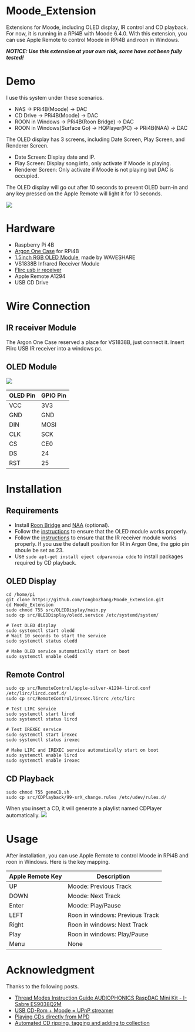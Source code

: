 # Moode_Extension
Extensions for Moode, including OLED display, IR control and CD playback.
For now, it is running in a RPi4B with Moode 6.4.0.
With this extension, you can use Apple Remote to control Moode in RPi4B and roon in Windows.

***NOTICE: Use this extension at your own risk, some have not been fully tested!***

# Demo
I use this system under these scenarios.

- NAS -> PRi4B(Moode) -> DAC
- CD Drive -> PRi4B(Moode) -> DAC
- ROON in Windows -> PRi4B(Roon Bridge) -> DAC
- ROON in Windows(Surface Go) -> HQPlayer(PC) -> PRi4B(NAA) -> DAC

The OLED display has 3 screens, including Date Screen, Play Screen, and Renderer Screen.
- Date Screen: Display date and IP.
- Play Screen: Display song info, only activate if Moode is playing.
- Renderer Screen: Only activate if Moode is not playing but DAC is occupied.

The OLED display will go out after 10 seconds to prevent OLED burn-in and any key pressed on the Apple Remote will light it for 10 seconds.

![](./doc/Demo.jpg)

# Hardware
- Raspberry Pi 4B
- [Argon One Case](https://www.argon40.com/catalog/product/view/id/52/s/argon-one-raspberry-pi-4-case) for RPi4B
- [1.5inch RGB OLED Module](http://www.waveshare.net/wiki/1.5inch_RGB_OLED_Module), made by WAVESHARE
- VS1838B Infrared Receiver Module
- [Flirc usb ir receiver](https://flirc.tv/support/flirc-usb)
- Apple Remote A1294
- USB CD Drive

# Wire Connection

## IR receiver Module
The Argon One Case reserved a place for VS1838B, just connect it.
Insert Flirc USB IR receiver into a windows pc.

## OLED Module
![](./doc/OLED.jpg)


|OLED Pin|GPIO Pin|
|-|-|
|VCC|3V3|
|GND|GND|
|DIN|MOSI|
|CLK|SCK|
|CS|CE0|
|DS|24|
|RST|25|

# Installation
## Requirements
- Install [Roon Bridge](http://kb.roonlabs.com/LinuxInstall) and [NAA](https://www.signalyst.eu/bins/naa/images/) (optional).
- Follow the [instructions](http://www.waveshare.net/wiki/1.5inch_RGB_OLED_Module) to ensure that the OLED module works properly.
- Follow the [instructions](https://stackoverflow.com/questions/57437261/setup-ir-remote-control-using-lirc-for-the-raspberry-pi-rpi) to ensure that the IR receiver module works properly. If you use the default position for IR in Argon One, the gpio pin shoule be set as 23.
- Use `sudo apt-get install eject cdparanoia cdde` to install packages required by CD playback.

## OLED Display
```
cd /home/pi
git clone https://github.com/TongboZhang/Moode_Extension.git
cd Moode_Extension
sudo chmod 755 src/OLEDDisplay/main.py
sudo cp src/OLEDDisplay/oledd.service /etc/systemd/system/

# Test OLED display
sudo systemctl start oledd
# Wait 10 seconds to start the service
sudo systemctl status oledd

# Make OLED service automatically start on boot
sudo systemctl enable oledd
```

## Remote Control
```
sudo cp src/RemoteControl/apple-silver-A1294-lircd.conf /etc/lirc/lircd.conf.d/
sudo cp src/RemoteControl/irexec.lircrc /etc/lirc

# Test LIRC service
sudo systemctl start lircd
sudo systemctl status lircd

# Test IREXEC service
sudo systemctl start irexec
sudo systemctl status irexec

# Make LIRC and IREXEC service automatically start on boot
sudo systemctl enable lircd
sudo systemctl enable irexec
```

## CD Playback

```
sudo chmod 755 geneCD.sh
sudo cp src/CDPlayback/99-srX_change.rules /etc/udev/rules.d/
```

When you insert a CD, it will generate a playlist named CDPlayer automatically.
![](./doc/CDPlayer.jpg)

# Usage
After installation, you can use Apple Remote to control Moode in RPi4B and roon in Windows.
Here is the key mapping.

|Apple Remote Key|Description|
|-|-|
|UP|Moode: Previous Track|
|DOWN|Moode: Next Track|
|Enter|Moode: Play/Pause|
|LEFT|Roon in windows: Previous Track|
|Right|Roon in windows: Next Track|
|Play|Roon in windows: Play/Pause|
|Menu|None|

# Acknowledgment
Thanks to the following posts.
- [Thread Modes Instruction Guide AUDIOPHONICS RaspDAC Mini Kit - I-Sabre ES9038Q2M](http://moodeaudio.org/forum/showthread.php?tid=664)
- [USB CD-Rom + Moode = UPnP streamer](http://moodeaudio.org/forum/showthread.php?tid=1830)
- [Playing CDs directly from MPD](https://forum.volumio.org/playing-cds-directly-from-mpd-t2411.html)
- [Automated CD ripping, tagging and adding to collection](http://moodeaudio.org/forum/showthread.php?tid=1670)